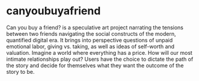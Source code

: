 # canyoubuyafriend
Can you buy a friend? is a speculative art project narrating the tensions between two friends navigating the social constructs of the modern, quantified digital era. It brings into perspective questions of unpaid emotional labor, giving vs. taking, as well as ideas of self-worth and valuation. Imagine a world where everything has a price. How will our most intimate relationships play out? Users have the choice to dictate the path of the story and decide for themselves what they want the outcome of the story to be.
